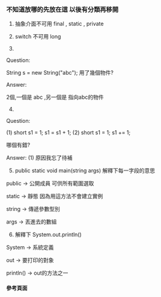 ### 不知道放哪的先放在這 以後有分類再移開 ###

1. 抽象介面不可用 final , static , private

2. switch 不可用 long

3. 
Question:

String s = new String("abc");
用了幾個物件?

Answer:

2個,一個是 abc ,另一個是 指向abc的物件

4. 
Question:

(1) short s1 = 1; s1 = s1 + 1;
(2) short s1 = 1; s1 += 1;

哪個有錯?

Answer:
(1) 原因我忘了待補

5. public static void main(string args) 解釋下每一字段的意思

public -> 
公開成員 可供所有範圍選取

static -> 
靜態 因為用這方法不會建立實例

string -> 
傳遞參數型別

args -> 
丟進去的數組

6. 解釋下 System.out.println()

System -> 
系統定義

out -> 
要打印的對象

println() ->
out的方法之一

#### 參考頁面 ####

